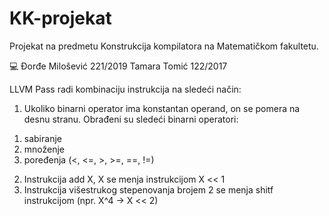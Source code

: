 # KK-projekat

Projekat na predmetu Konstrukcija kompilatora na Matematičkom fakultetu.

:computer:
Đorđe Milošević 221/2019
Tamara Tomić 122/2017

LLVM Pass radi kombinaciju instrukcija na sledeći način:

1. Ukoliko binarni operator ima konstantan operand, on se pomera na desnu stranu. Obrađeni su sledeći binarni operatori:  
  1) sabiranje
  2) množenje
  3) poređenja (<, <=, >, >=, ==, !=)
2. Instrukcija add X, X se menja instrukcijom X << 1 
3. Instrukcija višestrukog stepenovanja brojem 2 se menja shitf instrukcijom (npr. X^4 -> X << 2)
